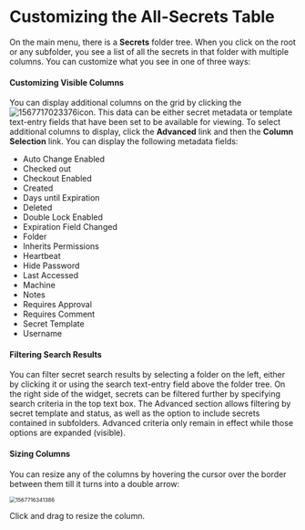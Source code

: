 [title]: # (Customizing the All-Secrets Table)
[tags]: # (XXX)
[priority]: # (20)

# Customizing the All-Secrets Table

On the main menu, there is a **Secrets** folder tree. When you click on the root or any subfolder, you see a list of all the secrets in that folder with multiple columns. You can customize what you see in one of three ways:

#### Customizing Visible Columns

You can display additional columns on the grid by clicking the ![1567717023376](assets/1567717023376.png)icon. This data can be either secret metadata or template text-entry fields that have been set to be available for viewing. To select additional columns to display, click the **Advanced** link and then the **Column Selection** link. You can display the following metadata fields:

- Auto Change Enabled
- Checked out
- Checkout Enabled
- Created
- Days until Expiration
- Deleted
- Double Lock Enabled
- Expiration Field Changed
- Folder
- Inherits Permissions
- Heartbeat
- Hide Password
- Last Accessed
- Machine
- Notes
- Requires Approval
- Requires Comment
- Secret Template
- Username

#### Filtering Search Results

You can filter secret search results by selecting a folder on the left, either by clicking it or using the search text-entry field above the folder tree. On the right side of the widget, secrets can be filtered further by specifying search criteria in the top text box. The Advanced section allows filtering by secret template and status, as well as the option to include secrets contained in subfolders. Advanced criteria only remain in effect while those options are expanded (visible).

#### Sizing Columns

You can resize any of the columns by hovering the cursor over the border between them till it turns into a double arrow:

<img src="assets/1567716341386.png" alt="1567716341386" style="zoom:67%;" />

Click and drag to resize the column.
